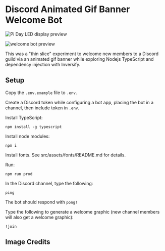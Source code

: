# Discord Animated Gif Banner Welcome Bot

![Pi Day LED display preview](https://raw.githubusercontent.com/owntheweb/discord-animated-welcome-bot/master/img/welcome.gif)

![welcome bot preview](https://raw.githubusercontent.com/owntheweb/discord-animated-welcome-bot/master/img/example-discord.jpg)

This was a "thin slice" experiment to welcome new members to a Discord guild via an animated gif banner while exploring Nodejs TypeScript and dependency injection with Inversify.

## Setup

Copy the `.env.example` file to `.env`.

Create a Discord token while configuring a bot app, placing the bot in a channel, then include token in `.env`.

Install TypeScript:

```
npm install -g typescript
```

Install node modules:

```
npm i
```

Install fonts. See src/assets/fonts/README.md for details.

Run:

```
npm run prod
```

In the Discord channel, type the following:

```
ping
```

The bot should respond with `pong!`

Type the following to generate a welcome graphic (new channel members will also get a welcome graphic):

```
!join
```

## Image Credits

